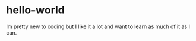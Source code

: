 # hello-world
Im pretty new to coding but I like it a lot and want to learn as much of it as I can.
